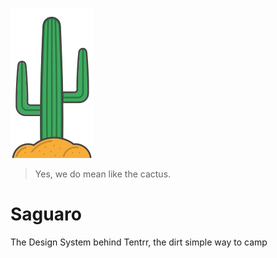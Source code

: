 ![alt text](https://github.com/ponchofreedo/project-saguaro/blob/master/extras/saguaro-logo.png "Tentrr Saguaro")
> Yes, we do mean like the cactus.

# Saguaro
The Design System behind Tentrr, the dirt simple way to camp

